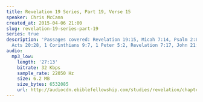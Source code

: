 ```yaml
---
title: Revelation 19 Series, Part 19, Verse 15
speaker: Chris McCann
created_at: 2015-04-06 21:00
slug: revelation-19-series-part-19
series: true
description: 'Passages covered: Revelation 19:15, Micah 7:14, Psalm 2:8-9, Luke 17:7,
  Acts 20:28, 1 Corinthians 9:7, 1 Peter 5:2, Revelation 7:17, John 21:16.'
audio:
  mp3_low:
    length: '27:13'
    bitrate: 32 Kbps
    sample_rate: 22050 Hz
    size: 6.2 MB
    size_bytes: 6532085
    url: http://audiocdn.ebiblefellowship.com/studies/revelation/chapter-19/2015.04.06_McCann_-_Revelation_19_Series_Part_19.mp3
---
```

